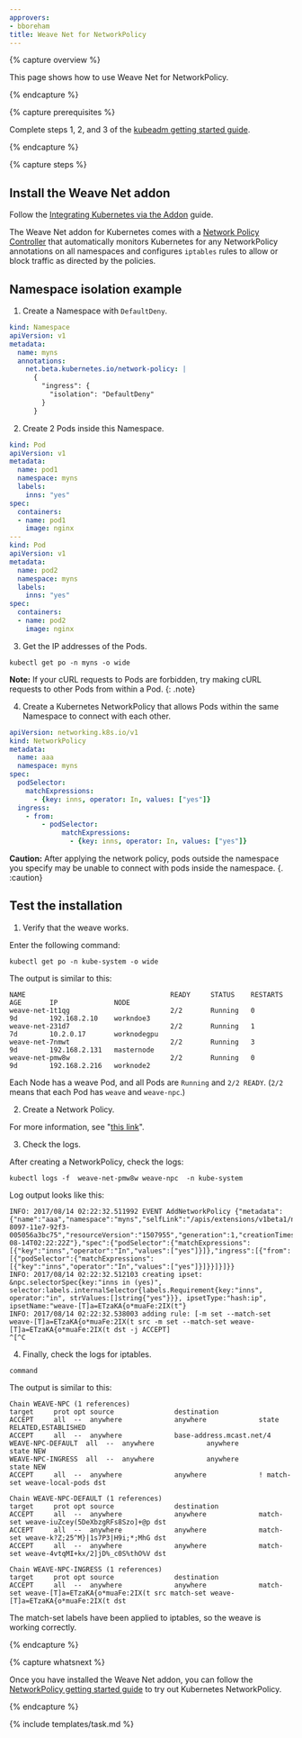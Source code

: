 ```yaml
---
approvers:
- bboreham
title: Weave Net for NetworkPolicy
---
```


{% capture overview %}

This page shows how to use Weave Net for NetworkPolicy.

{% endcapture %}

{% capture prerequisites %}

Complete steps 1, 2, and 3 of the [kubeadm getting started guide](/docs/getting-started-guides/kubeadm/).

{% endcapture %}

{% capture steps %}

## Install the Weave Net addon

Follow the [Integrating Kubernetes via the Addon](https://www.weave.works/docs/net/latest/kube-addon/) guide.

The Weave Net addon for Kubernetes comes with a [Network Policy Controller](https://www.weave.works/docs/net/latest/kube-addon/#npc) that automatically monitors Kubernetes for any NetworkPolicy annotations on all namespaces and configures `iptables` rules to allow or block traffic as directed by the policies.

## Namespace isolation example

1. Create a Namespace with `DefaultDeny`.

```yaml
kind: Namespace
apiVersion: v1
metadata:
  name: myns
  annotations:
    net.beta.kubernetes.io/network-policy: |
      {
        "ingress": {
          "isolation": "DefaultDeny"
        }
      }
```

2. Create 2 Pods inside this Namespace.

```yaml
kind: Pod
apiVersion: v1
metadata:
  name: pod1
  namespace: myns
  labels:
    inns: "yes"
spec:
  containers:
  - name: pod1
    image: nginx
---
kind: Pod
apiVersion: v1
metadata:
  name: pod2
  namespace: myns
  labels:
    inns: "yes"
spec:
  containers:
  - name: pod2
    image: nginx
```

3. Get the IP addresses of the Pods.

```shell
kubectl get po -n myns -o wide
```
**Note:** If your cURL requests to Pods are forbidden, try making cURL requests to other Pods from within a Pod.
{: .note}

4. Create a Kubernetes NetworkPolicy that allows Pods within the same Namespace to connect with each other.

```yaml
apiVersion: networking.k8s.io/v1
kind: NetworkPolicy
metadata:
  name: aaa
  namespace: myns
spec:
  podSelector:
    matchExpressions:
      - {key: inns, operator: In, values: ["yes"]}
  ingress:
    - from:
        - podSelector:
             matchExpressions:
               - {key: inns, operator: In, values: ["yes"]}
```
**Caution:** After applying the network policy, pods outside the namespace you specify may be unable to connect with pods inside the namespace.
{. :caution}

## Test the installation

1. Verify that the weave works.

Enter the following command:

```shell
kubectl get po -n kube-system -o wide
```

The output is similar to this:

```
NAME                                    READY     STATUS    RESTARTS   AGE       IP              NODE
weave-net-1t1qg                         2/2       Running   0          9d        192.168.2.10    workndoe3
weave-net-231d7                         2/2       Running   1          7d        10.2.0.17       worknodegpu
weave-net-7nmwt                         2/2       Running   3          9d        192.168.2.131   masternode
weave-net-pmw8w                         2/2       Running   0          9d        192.168.2.216   worknode2
```

Each Node has a weave Pod, and all Pods are `Running` and `2/2 READY`. (`2/2` means that each Pod has `weave` and `weave-npc`.)

2. Create a Network Policy. 

For more information, see "[this link](https://kubernetes.io/docs/tasks/administer-cluster/declare-network-policy/)".

3. Check the logs.

After creating a NetworkPolicy, check the logs:

```shell
kubectl logs -f  weave-net-pmw8w weave-npc  -n kube-system
```

Log output looks like this:

```log
INFO: 2017/08/14 02:22:32.511992 EVENT AddNetworkPolicy {"metadata":{"name":"aaa","namespace":"myns","selfLink":"/apis/extensions/v1beta1/namespaces/myns/networkpolicies/aaa","uid":"67b229fd-8097-11e7-92f3-005056a3bc75","resourceVersion":"1507955","generation":1,"creationTimestamp":"2017-08-14T02:22:22Z"},"spec":{"podSelector":{"matchExpressions":[{"key":"inns","operator":"In","values":["yes"]}]},"ingress":[{"from":[{"podSelector":{"matchExpressions":[{"key":"inns","operator":"In","values":["yes"]}]}}]}]}}
INFO: 2017/08/14 02:22:32.512103 creating ipset: &npc.selectorSpec{key:"inns in (yes)", selector:labels.internalSelector{labels.Requirement{key:"inns", operator:"in", strValues:[]string{"yes"}}}, ipsetType:"hash:ip", ipsetName:"weave-[T]a=ETzaKA{o*muaFe:2IX(t"}
INFO: 2017/08/14 02:22:32.538003 adding rule: [-m set --match-set weave-[T]a=ETzaKA{o*muaFe:2IX(t src -m set --match-set weave-[T]a=ETzaKA{o*muaFe:2IX(t dst -j ACCEPT]
^[^C
```

4. Finally, check the logs for iptables.

```shell
command
```

The output is similar to this:

```iptables
Chain WEAVE-NPC (1 references)
target     prot opt source               destination         
ACCEPT     all  --  anywhere             anywhere             state RELATED,ESTABLISHED
ACCEPT     all  --  anywhere             base-address.mcast.net/4 
WEAVE-NPC-DEFAULT  all  --  anywhere             anywhere             state NEW
WEAVE-NPC-INGRESS  all  --  anywhere             anywhere             state NEW
ACCEPT     all  --  anywhere             anywhere             ! match-set weave-local-pods dst

Chain WEAVE-NPC-DEFAULT (1 references)
target     prot opt source               destination         
ACCEPT     all  --  anywhere             anywhere             match-set weave-iuZcey(5DeXbzgRFs8Szo]+@p dst
ACCEPT     all  --  anywhere             anywhere             match-set weave-k?Z;25^M}|1s7P3|H9i;*;MhG dst
ACCEPT     all  --  anywhere             anywhere             match-set weave-4vtqMI+kx/2]jD%_c0S%thO%V dst

Chain WEAVE-NPC-INGRESS (1 references)
target     prot opt source               destination         
ACCEPT     all  --  anywhere             anywhere             match-set weave-[T]a=ETzaKA{o*muaFe:2IX(t src match-set weave-[T]a=ETzaKA{o*muaFe:2IX(t dst
```

The match-set labels have been applied to iptables, so the weave is working correctly.

{% endcapture %}

{% capture whatsnext %}

Once you have installed the Weave Net addon, you can follow the [NetworkPolicy getting started guide](/docs/getting-started-guides/network-policy/walkthrough) to try out Kubernetes NetworkPolicy.

{% endcapture %}

{% include templates/task.md %}
